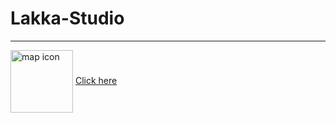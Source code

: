 # Lakka-Studio

---

 <img align="center" src="https://user-images.githubusercontent.com/96042722/203620072-873a99e5-4afc-45ef-9419-bc1676aede07.svg" width="100px" height="100px"
       alt="map icon"/>
  <a href="https://elenamihailova.github.io/Lakka-Studio/"> Click here </a>

